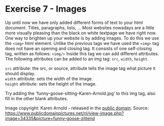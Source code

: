 # Exercise 7 - Images

Up until now we have only added different forms of text to your html document. Titles, paragraphs, lists, ...
Most websites nowadays are a little more visually pleasing than the black on white textpage we have right now.
One way to brighten up your website is by adding images. To do this we use the `<img>` html element.
Unlike the previous tags we have used the `<img>` tag does not have an opening and closing tag. It consists of one self-closing tag, written as follows:
`<img/>`
Inside this tag we can add different attributes. The following attributes can be added to an img tag: `src`, `width`, `height`.

`src` attribute: the src, or source, attribute tells the image tag what picture it should display.  
`width` attribute: sets the width of the image.  
`height` attribute: sets the height of the image.  

Try adding the 'funny-goose-sitting-Karen-Arnold.jpg' to this img tag, also fill in the other blank attributes.

Image copyright: Karen Arnold - released in the [public domain](https://creativecommons.org/publicdomain/zero/1.0/). Source: https://www.publicdomainpictures.net/nl/view-image.php?image=34335&picture=funny-goose-zittend
